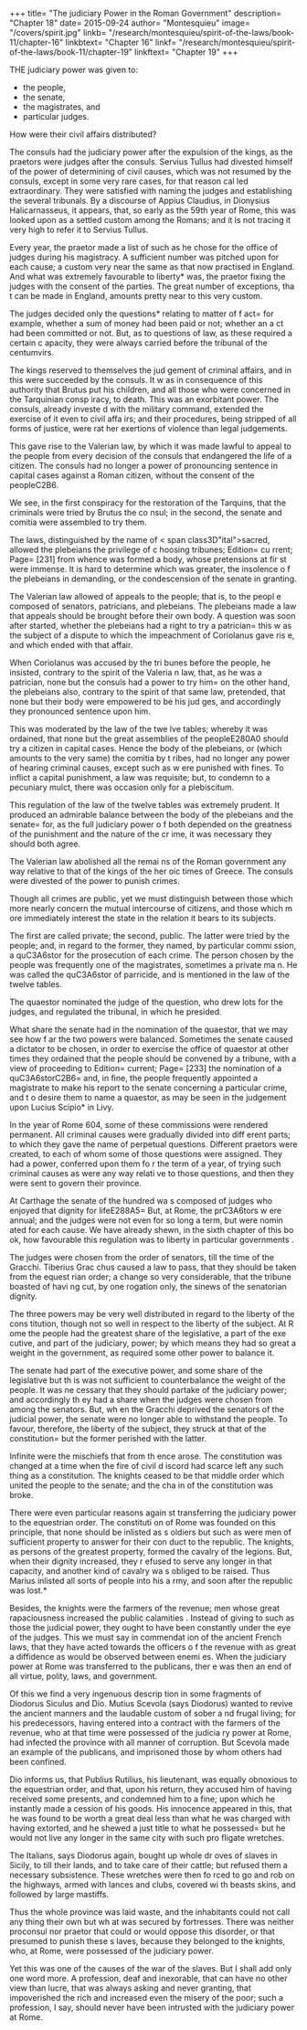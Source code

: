+++
title= "The judiciary Power in the Roman Government"
description= "Chapter 18"
date= 2015-09-24
author= "Montesquieu"
image= "/covers/spirit.jpg"
linkb= "/research/montesquieu/spirit-of-the-laws/book-11/chapter-16"
linkbtext= "Chapter 16"
linkf= "/research/montesquieu/spirit-of-the-laws/book-11/chapter-19"
linkftext= "Chapter 19"
+++

THE judiciary power was given to:
- the people,
- the senate,
- the magistrates, and
- particular judges. 

How were their civil affairs distributed?

The consuls had the judiciary power after the expulsion of the kings, as the praetors were judges after the consuls. Servius Tullus had divested himself of the power of determining of civil causes, which was not resumed by the consuls, except in some very rare cases, for that reason cal led extraordinary. They were satisfied with naming the judges and establishing the several tribunals. By a discourse of Appius Claudius, in Dionysius Halicarnasseus, it appears, that, so early as the 59th year of Rome, this was looked upon as a settled custom among the Romans; and it is not tracing it very high to refer it to Servius Tullus.

Every year, the praetor made a list of such as he chose for the office of judges during his magistracy. A sufficient number was pitched upon for each cause; a custom very near the same as that now practised in England. And what was extremely favourable to liberty* was, the praetor fixing the judges with the consent of the parties. The great number of exceptions, tha t can be made in England, amounts pretty near to this very custom.

The judges decided only the questions* relating to matter of f act= for example, whether a sum of money had been paid or not; whether an a ct had been committed or not. But, as to questions of law, as these required a certain c apacity, they were always carried before the tribunal of the centumvirs.

The kings reserved to themselves the jud gement of criminal affairs, and in this were succeeded by the consuls. It w as in consequence of this authority that Brutus put his children, and all those who were concerned in the Tarquinian consp iracy, to death. This was an exorbitant power. The consuls, already investe d with the military command, extended the exercise of it even to civil affa irs; and their procedures, being stripped of all forms of justice, were rat her exertions of violence than legal judgements.

This gave rise to the Valerian law, by which it was made lawful to appeal to the people from every decision of the consuls that endangered the life of a citizen.  The consuls had no longer a power of pronouncing sentence in capital cases  against a Roman citizen, without the consent of the peopleC2B6.

We see, in the first conspiracy for the  restoration of the Tarquins, that the criminals were tried by Brutus the co nsul; in the second, the senate and comitia were assembled to try them.

The laws, distinguished by the name of < span class3D"ital">sacred, allowed the plebeians the privilege of c hoosing tribunes; Edition= cu rrent; Page= [231] from whence was formed a body, whose pretensions at fir st were immense. It is hard to determine which was greater, the insolence o f the plebeians in demanding, or the condescension of the senate in granting. 

The Valerian law allowed of appeals to the people; that is, to the peopl e composed of senators, patricians, and plebeians. The plebeians made a law that appeals should be brought before their own body. A question was soon  after started, whether the plebeians had a right to try a patrician= this w as the subject of a dispute to which the impeachment of Coriolanus gave ris e, and which ended with that affair. 

When Coriolanus was accused by the tri bunes before the people, he insisted, contrary to the spirit of the Valeria n law, that, as he was a patrician, none but the consuls had a power to try him= on the other hand, the plebeians also, contrary to the spirit of that same law, pretended, that none but their body were empowered to be his jud ges, and accordingly they pronounced sentence upon him.

This was moderated by the law of the twe lve tables; whereby it was ordained, that none but the great assemblies of the peopleE280A0 should try a citizen in capital cases. Hence the  body of the plebeians, or (which amounts to the very same) the comitia by t ribes, had no longer any power of hearing criminal causes, except such as w ere punished with fines. To inflict a capital punishment, a law was requisite; but, to condemn to a pecuniary mulct, there was occasion only for a plebiscitum.

This regulation of the law of the twelve tables was extremely prudent. It produced an admirable balance between the body of the plebeians and the senate= for, as the full judiciary power o f both depended on the greatness of the punishment and the nature of the cr ime, it was necessary they should both agree.

The Valerian law abolished all the remai ns of the Roman government any way relative to that of the kings of the her oic times of Greece. The consuls were divested of the power to punish crimes.

Though all crimes are public, yet we must distinguish between those which more nearly concern the mutual intercourse of citizens, and those which m ore immediately interest the state in the relation it bears to its subjects. 

The first are called private; the second, public. The latter were tried by the people; and, in regard to the former, they named, by particular commi ssion, a quC3A6stor for the prosecution of each crime. The person chosen  by the people was frequently one of the magistrates, sometimes a private ma n. He was called the quC3A6stor of parricide, and is mentioned in the law of the twelve tables.

The quaestor nominated the judge of  the question, who drew lots for the judges, and regulated the tribunal, in  which he presided.

What share the senate had in the nomination of the quaestor, that we may see how f ar the two powers were balanced. Sometimes the senate caused a dictator to  be chosen, in order to exercise the office of quaestor at other times they ordained that the people should be convened by a tribune, with a view of proceeding to Edition= current; Page= [233] the nomination of a quC3A6storC2B6= and, in fine, the people frequently appointed a magistrate to make his report to the senate concerning a particular crime, and t o desire them to name a quaestor, as may be seen in the judgement upon  Lucius Scipio* in Livy.

In the year of Rome 604, some of these commissions were rendered permanent. All criminal causes were gradually divided into diff erent parts; to which they gave the name of perpetual  questions. Different praetors were created, to each of whom some of those questions were assigned. They had a power, conferred upon them fo r the term of a year, of trying such criminal causes as were any way relati ve to those questions, and then they were sent to govern their province.

At Carthage the senate of the hundred wa s composed of judges who enjoyed that dignity for lifeE288A5= But, at Rome, the prC3A6tors w ere annual; and the judges were not even for so long a term, but were nomin ated for each cause. We have already shewn, in the sixth chapter of this bo ok, how favourable this regulation was to liberty in particular governments .

The judges were chosen from the order of senators, till the time of the Gracchi. Tiberius Grac chus caused a law to pass, that they should be taken from the equest rian order; a change so very considerable, that the tribune boasted of havi ng cut, by one rogation only, the sinews of the senatorian dignity.

The three powers may be very well distributed in regard to the liberty of the cons titution, though not so well in respect to the liberty of the subject. At R ome the people had the greatest share of the legislative, a part of the exe cutive, and part of the judiciary, power; by which means they had so great  a weight in the government, as required some other power to balance it. 

The senate had part of the executive power, and some share of the legislative but th is was not sufficient to counterbalance the weight of the people. It was ne cessary that they should partake of the judiciary power; and accordingly th ey had a share when the judges were chosen from among the senators. But, wh en the Gracchi deprived the senators of the judicial power, the senate were no longer able to withstand the people. To favour, therefore, the liberty of the subject, they struck at that of the constitution= but the former perished with the  latter.

Infinite were the mischiefs that from th ence arose. The constitution was changed at a time when the fire of civil d iscord had scarce left any such thing as a constitution. The knights ceased to be that middle order which united the people to the senate; and the cha in of the constitution was broke.

There were even particular reasons again st transferring the judiciary power to the equestrian order. The constituti on of Rome was founded on this principle, that none should be inlisted as s oldiers but such as were men of sufficient property to answer for their con duct to the republic. The knights, as persons of the greatest property, formed the cavalry of the legions. But, when their dignity increased, they r efused to serve any longer in that capacity, and another kind of cavalry wa s obliged to be raised. Thus Marius inlisted all sorts of people into his a rmy, and soon after the republic was lost.*

Besides, the knights were the farmers of the revenue; men whose great rapaciousness increased the public calamities . Instead of giving to such as those the judicial power, they ought to have been constantly under the eye of the judges. This we must say in commendat ion of the ancient French laws, that they have acted towards the officers o f the revenue with as great a diffidence as would be observed between enemi es. When the judiciary power at Rome was transferred to the publicans, ther e was then an end of all virtue, polity, laws, and government.

Of this we find a very ingenuous descrip tion in some fragments of Diodorus Siculus and Dio. Mutius Scevola (says Diodorus) wanted to revive the ancient manners and the laudable custom of sober a nd frugal living; for his predecessors, having entered into a contract with the farmers of the revenue, who at that time were possessed of the judicia ry power at Rome, had infected the province with all manner of corruption.  But Scevola made an example of the publicans, and imprisoned those by whom  others had been confined.

Dio informs us, that Publius Rutilius, his lieutenant, was equally obnoxious to the equestrian order, and that, upon his return, they accused him of having received some presents, and condemned him to  a fine; upon which he instantly made a cession of his goods. His innocence  appeared in this, that he was found to be worth a great deal less than what he was charged with having extorted, and he shewed a just title to what he possessed= but he would not live any longer in the same city with such pro fligate wretches.

The Italians, says Diodorus again, bought up whole dr oves of slaves in Sicily, to till their lands, and to take care of their cattle; but refused them a necessary subsistence. These wretches were then fo rced to go and rob on the highways, armed with lances and clubs, covered wi th beasts skins, and followed by large mastiffs. 

Thus the whole province was laid waste, and the inhabitants could not call any thing their own but wh at was secured by fortresses. There was neither proconsul nor praetor that could or would oppose this disorder, or that presumed to punish these s laves, because they belonged to the knights, who, at Rome, were possessed of the judiciary power. 

Yet this was one of the causes of the war of the slaves. But I shall add only one word more. A profession, deaf and inexorable, that can  have no other view than lucre, that was always asking and never granting, that impoverished the rich and increased even the misery of the poor; such a profession, I say, should never have been intrusted with the judiciary power at Rome.
